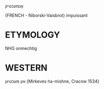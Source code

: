 אָנמעכטיק

{FRENCH - Niborski-Vaisbrot}
impuissant

ETYMOLOGY
===========
NHG onmechtig

WESTERN
========

און מעכטיגן {Mirkeves ha-mishne, Cracow 1534}
